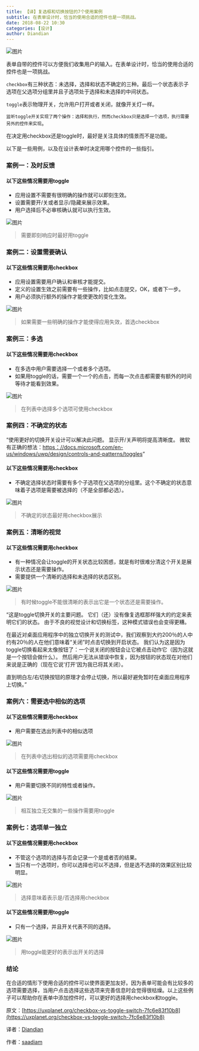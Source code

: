 ```yaml
---
title: 【译】复选框和切换按钮的7个使用案例
subtitle: 在表单设计时，恰当的使用合适的控件也是一项挑战。
date: 2018-08-22 10:30
categories: [设计]
author: Diandian
---
```


![图片](/images/2018-08-22-checkbox-and-toggle-switch/1.png)

<!-- more -->

表单自带的控件可以方便我们收集用户的输入。在表单设计时，恰当的使用合适的控件也是一项挑战。

`checkbox`有三种状态：未选择，选择和状态不确定的三种。最后一个状态表示子选项在父选项分组里并且子选项处于选择和未选择的中间状态。

`toggle`表示物理开关，允许用户打开或者关闭，就像开关灯一样。

`监听toggle开关实现了两个操作：选择和执行，然而checkbox只是选择一个选项，执行需要另外的控件来实现`。

在决定用checkbox还是toggle时，最好是关注具体的情景而不是功能。

以下是一些用例，以及在设计表单时决定用哪个控件的一些指引。

### 案例一：及时反馈

#### 以下这些情况需要用toggle

- 应用设置不需要有很明确的操作就可以即刻生效。
- 设置需要开/关或者显示/隐藏来展示效果。
- 用户选择后不必审核确认就可以执行生效。

![图片](/images/2018-08-22-checkbox-and-toggle-switch/2.png)
> 需要即刻响应时最好用toggle

### 案例二：设置需要确认
#### 以下这些情况需要用checkbox
- 应用设置需要用户确认和审核才能提交。
- 定义的设置生效之前需要有一些操作，比如点击提交，OK，或者下一步。
- 用户必须执行额外的操作才能使更改的变化生效。

![图片](/images/2018-08-22-checkbox-and-toggle-switch/3.png)
> 如果需要一些明确的操作才能使得应用失效，首选checkbox

### 案例三：多选
#### 以下这些情况需要用checkbox
- 在多选中用户需要选择一个或者多个选项。
- 如果用toggle的话，需要一个一个的点击，而每一次点击都需要有额外的时间等待才能看到效果。

![图片](/images/2018-08-22-checkbox-and-toggle-switch/4.png)
> 在列表中选择多个选项可使用checkbox

###  案例四：不确定的状态
“使用更好的切换开关设计可以解决此问题。 显示开/关声明将提高清晰度。 微软有正确的想法：[https：//docs.microsoft.com/en-us/windows/uwp/design/controls-and-patterns/toggles](https：//docs.microsoft.com/en-us/windows/uwp/design/controls-and-patterns/toggles)”

#### 以下这些情况需要用checkbox
- 不确定选择状态时需要有多个子选项在父选项的分组里。这个不确定的状态意味着子选项是需要被选择的（不是全部都必选）。

![图片](/images/2018-08-22-checkbox-and-toggle-switch/5.png)
> 不确定的状态最好用checkbox展示

### 案例五：清晰的视觉
#### 以下这些情况需要用checkbox
- 有一种情况会让toggle的开关状态比较困惑，就是有时很难分清这个开关是展示状态还是需要操作。
- 需要提供一个清晰的选择和未选择的状态区别。

![图片](/images/2018-08-22-checkbox-and-toggle-switch/6.png)
> 有时候toggle不能很清晰的表示出它是一个状态还是需要操作。

“这是toggle切换开关的主要问题。 它们（还）没有像复选框那样强大的约定来表明它们的状态。 由于不良的视觉设计和切换标签，这种模式错误也会变得更糟。

在最近对桌面应用程序中的独立切换开关的测试中，我们观察到大约200％的人中约有20％的人在他们意味着“关闭”时点击切换到开启状态。 我们认为这是因为toggle切换看起来太像按钮了：一个说关闭的按钮会让它被点击动作它（因为这就是一个按钮会做什么）。 然后用户无法从错误中恢复，因为按钮的状态现在对他们来说是正确的（现在它说'打开'因为我已将其关闭）。

直到明白左/右切换按钮的原理才会停止切换，所以最好避免暂时在桌面应用程序上切换。”

### 案例六：需要选中相似的选项
#### 以下这些情况需要用checkbox
- 用户需要在选出列表中的相似选项

![图片](/images/2018-08-22-checkbox-and-toggle-switch/7.png)
> 在列表中选出相似的选项需要用checkbox

#### 以下这些情况需要用toggle
- 用户需要切换不同的特性或者操作。

![图片](/images/2018-08-22-checkbox-and-toggle-switch/8.png)
> 相互独立无交集的一些操作需要用toggle

### 案例七：选项单一独立
#### 以下这些情况需要用checkbox
- 不管这个选项的选择与否会记录一个是或者否的结果。  
- 当只有一个选项时，你可以选择也可以不选择，但是选不选择的效果区别比较明显。

![图片](/images/2018-08-22-checkbox-and-toggle-switch/9.png)
> 选择意味着表示是/否选择用checkbox

#### 以下这些情况需要用toggle
- 只有一个选择，并且开关代表不同的选择。

![图片](/images/2018-08-22-checkbox-and-toggle-switch/10.png)
> 用toggle能更好的表示出开关的选择

### 结论

在合适的情形下使用合适的控件可以使界面更加友好。因为表单可能会有比较多的选项需要选择，当用户点击选择这些选项来完善信息时会觉得很枯燥。以上这些例子可以帮助你在表单中添加控件时，可以更好的选择用checkbox和toggle。


原文：[https://uxplanet.org/checkbox-vs-toggle-switch-7fc6e83f10b8](https://uxplanet.org/checkbox-vs-toggle-switch-7fc6e83f10b8)

译者：[Diandian](https://futu.im/author/Diandian)

作者：[saadiam](https://uxplanet.org/@saadiam)

